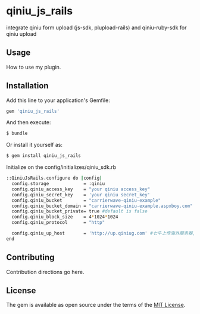 # qiniu_js_rails
integrate qiniu form upload (js-sdk, plupload-rails) and qiniu-ruby-sdk for qiniu upload

## Usage
How to use my plugin.

## Installation
Add this line to your application's Gemfile:

```ruby
gem 'qiniu_js_rails'
```

And then execute:
```bash
$ bundle
```

Or install it yourself as:
```bash
$ gem install qiniu_js_rails
```

Initialize on the config/initializes/qiniu_sdk.rb
```bash
::QiniuJsRails.configure do |config|
  config.storage             = :qiniu
  config.qiniu_access_key    = "your qiniu access_key"
  config.qiniu_secret_key    = 'your qiniu secret_key'
  config.qiniu_bucket        = "carrierwave-qiniu-example"
  config.qiniu_bucket_domain = "carrierwave-qiniu-example.aspxboy.com"
  config.qiniu_bucket_private= true #default is false
  config.qiniu_block_size    = 4*1024*1024
  config.qiniu_protocol      = "http"

  config.qiniu_up_host       = 'http://up.qiniug.com' #七牛上传海外服务器,国内使用可以不要这行配置
end
```

## Contributing
Contribution directions go here.

## License
The gem is available as open source under the terms of the [MIT License](http://opensource.org/licenses/MIT).
